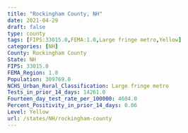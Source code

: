 ```yaml
---
title: "Rockingham County, NH"
date: 2021-04-29
draft: false
type: county
tags: [FIPS:33015.0,FEMA:1.0,Large fringe metro,Yellow]
categories: [NH]
County: Rockingham County
State: NH
FIPS: 33015.0
FEMA_Region: 1.0
Population: 309769.0
NCHS_Urban_Rural_Classification: Large fringe metro
Tests_in_prior_14_days: 14261.0
Fourteen_day_test_rate_per_100000: 4604.0
Percent_Positivity_in_prior_14_days: 0.06
Level: Yellow
url: /states/NH/rockingham-county
---
```



